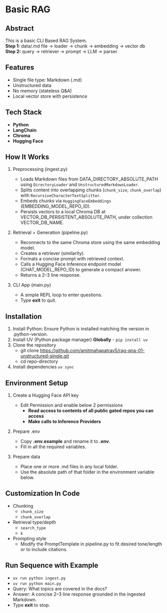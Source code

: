# Basic RAG

## Abstract
This is a basic CLI Based RAG System. \
**Step 1:** data/.md file → loader → chunk → embedding → vector db \
**Step 2:** query → retriever → prompt → LLM → parser


## Features
- Single file type: Markdown (.md)
- Unstructured data
- No memory (stateless Q&A)
- Local vector store with persistence


## Tech Stack
- **Python**
- **LangChain**
- **Chroma**
- **Hugging Face**


## How It Works
1. Preprocessing (ingest.py)
    - Loads Markdown files from DATA_DIRECTORY_ABSOLUTE_PATH using `DirectoryLoader` and `UnstructuredMarkdownLoader`.
    - Splits content into overlapping chunks (`chunk_size`, `chunk_overlap`) with `RecursiveCharacterTextSplitter`.
    - Embeds chunks via `HuggingFaceEmbeddings` (EMBEDDING_MODEL_REPO_ID).
    - Persists vectors to a local Chroma DB at VECTOR_DB_PERSISTENT_ABSOLUTE_PATH, under collection VECTOR_DB_NAME.

2. Retrieval + Generation (pipeline.py)
    - Reconnects to the same Chroma store using the same embedding model.
    - Creates a retriever (similarity).
    - Formats a concise prompt with retrieved context.
    - Calls a Hugging Face Inference endpoint model (CHAT_MODEL_REPO_ID) to generate a compact answer.
    - Returns a 2–3 line response.

3. CLI App (main.py)
    - A simple REPL loop to enter questions.
    - Type **exit** to quit.


## Installation
1. Install Python: Ensure Python is installed matching the version in .python-version. 
2. Install UV (Python package manager) **Globally** - `pip install uv`
3. Clone the repository
    - git clone https://github.com/amitmahapatrav5/rag-qna-01-unstructured-single.git
    - cd repo-directory
4. Install dependencies `uv sync`


## Environment Setup
1. Create a Hugging Face API key
    - Edit Permission and enable below 2 permissions
        - **Read access to contents of all public gated repos you can access**
        - **Make calls to Inference Providers**

2. Prepare .env
    - Copy **.env.example** and rename it to **.env**.
    - Fill in all the required variables.

3. Prepare data
    - Place one or more .md files in any local folder.
    - Use the absolute path of that folder in the environment variable below.


## Customization In Code
- Chunking
    - `chunk_size`
    - `chunk_overlap`
- Retrieval type/depth
    - `search_type`
    - `k`
- Prompting style
    - Modify the PromptTemplate in pipeline.py to fit desired tone/length or to include citations.


## Run Sequence with Example
- `uv run python ingest.py`
- `uv run python main.py`
- Query: What topics are covered in the docs?
- Answer: A concise 2–3 line response grounded in the ingested Markdown.
- Type **exit** to stop.